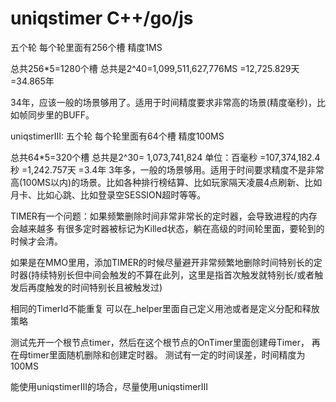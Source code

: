 # uniqstimer C++/go/js

五个轮
每个轮里面有256个槽
精度1MS

总共256*5=1280个槽
总共是2^40=1,099,511,627,776MS
=12,725.829天
=34.865年

34年，应该一般的场景够用了。适用于时间精度要求非常高的场景(精度毫秒)，比如帧同步里的BUFF。

uniqstimerIII:
五个轮
每个轮里面有64个槽
精度100MS

总共64*5=320个槽
总共是2^30= ‭1,073,741,824‬ 单位：百毫秒
=‭107,374,182.4‬秒
=‭1,242.757天
=3.4年
3年多，一般的场景够用。适用于时间要求精度不是非常高(100MS以内)的场景。比如各种排行榜结算、比如玩家隔天凌晨4点刷新、比如月卡、比如心跳、比如登录空SESSION超时等等。

TIMER有一个问题：如果频繁删除时间非常非常长的定时器，会导致进程的内存会越来越多
有很多定时器被标记为Killed状态，躺在高级的时间轮里面，要轮到的时候才会清。

如果是在MMO里用，添加TIMER的时候尽量避开非常频繁地删除时间特别长的定时器(持续特别长但中间会触发的不算在此列，这里是指首次触发就特别长/或者触发后再度触发的时间特别长且被触发过)

相同的TimerId不能重复
可以在_helper里面自己定义用池或者是定义分配和释放策略

测试先开一个根节点timer，然后在这个根节点的OnTimer里面创建母Timer，
	再在母timer里面随机删除和创建定时器。
测试有一定的时间误差，时间精度为100MS


能使用uniqstimerIII的场合，尽量使用uniqstimerIII
